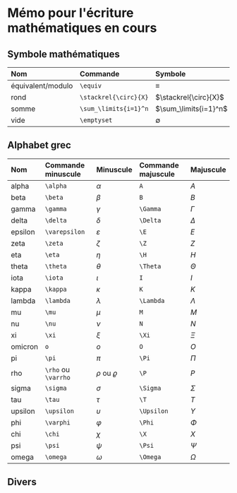 Mémo pour l'écriture mathématiques en cours
===========================================

Symbole mathématiques
---------------------

| Nom               | Commande              | Symbole               |
|:------------------|:----------------------|:----------------------|
| équivalent/modulo | `\equiv`              | $\equiv$              |
| rond              | `\stackrel{\circ}{X}` | $\stackrel{\circ}{X}$ |
| somme             | `\sum_\limits{i=1}^n` | $\sum_\limits{i=1}^n$ |
| vide              | `\emptyset`           | $\emptyset$           |

Alphabet grec
-------------

| Nom     | Commande minuscule   | Minuscule           | Commande majuscule   | Majuscule  |
|:--------|:---------------------|:--------------------|:---------------------|:-----------|
| alpha   | `\alpha`             | $\alpha$            | `A`                  | $A$        |
| beta    | `\beta`              | $\beta$             | `B`                  | $B$        |
| gamma   | `\gamma`             | $\gamma$            | `\Gamma`             | $\Gamma$   |
| delta   | `\delta`             | $\delta$            | `\Delta`             | $\Delta$   |
| epsilon | `\varepsilon`        | $\varepsilon$       | `\E`                 | $E$        |
| zeta    | `\zeta`              | $\zeta$             | `\Z`                 | $Z$        |
| eta     | `\eta`               | $\eta$              | `\H`                 | $H$        |
| theta   | `\theta`             | $\theta$            | `\Theta`             | $\Theta$   |
| iota    | `\iota`              | $\iota$             | `I`                  | $I$        |
| kappa   | `\kappa`             | $\kappa$            | `K`                  | $K$        |
| lambda  | `\lambda`            | $\lambda$           | `\Lambda`            | $\Lambda$  |
| mu      | `\mu`                | $\mu$               | `M`                  | $M$        |
| nu      | `\nu`                | $\nu$               | `N`                  | $N$        |
| xi      | `\xi`                | $\xi$               | `\Xi`                | $\Xi$      |
| omicron | `o`                  | $o$                 | `O`                  | $O$        |
| pi      | `\pi`                | $\pi$               | `\Pi`                | $\Pi$      |
| rho     | `\rho` ou `\varrho`  | $\rho$ ou $\varrho$ | `\P`                 | $P$        |
| sigma   | `\sigma`             | $\sigma$            | `\Sigma`             | $\Sigma$   |
| tau     | `\tau`               | $\tau$              | `\T`                 | $T$        |
| upsilon | `\upsilon`           | $\upsilon$          | `\Upsilon`           | $\Upsilon$ |
| phi     | `\varphi`            | $\varphi$           | `\Phi`               | $\Phi$     |
| chi     | `\chi`               | $\chi$              | `\X`                 | $X$        |
| psi     | `\psi`               | $\psi$              | `\Psi`               | $\Psi$     |
| omega   | `\omega`             | $\omega$            | `\Omega`             | $\Omega$   |

Divers
------

